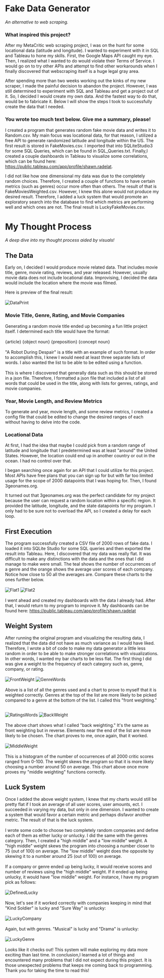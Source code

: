 # Fake Data Generator
*An alternative to web scraping.*
### What inspired this project?
After my MetaCritic web scraping project, I was on the hunt for some locational data (latitude and longitude). I wanted
to experiment with it in SQL and Tableau to hone my skills. First, the Google Maps API caught my eye. Then, I realized what
I wanted to do would violate their Terms of Service. I would go on to try other APIs and attempt to find other 
workarounds when I finally discovered that webscraping itself is a huge legal gray area.

After spending more than two weeks working out the kinks of my new scraper, I made the painful decision to abandon the 
project. However, I was still determined to experiment with SQL and Tableau and get a project out of it. So, I decided I would 
create my own data. And the fastest way to do that, would be to fabricate it. Below I will show the steps I took to 
successfully create the data that I needed.

### You wrote too much text below. Give me a summary, please!
I created a program that generates random fake movie data and writes it to Random.csv. My main focus was locational 
data, for that reason, I utilized a free API to generate randomized latitude and longitude within the US. The first result 
is stored in FakeMovies.csv. I imported that into SQLiteStudio3 for some SQL Queries, which can be found in 
SQL_Queries.txt. Finally,I created a couple dashboards in Tableau to visualize some correlations, which can be found 
here: https://public.tableau.com/app/profile/shawn.radelat.

I did not like how one dimensional my data was due to the completely random choices. Therefore, I created a couple of 
functions to have certain metrics (such as genres) occur more often than others. The result of that is 
FakeMoviesWeighted.csv. However, I knew this alone would not produce my desired result. Therefore, I added a luck 
system that would promote an exploratory search into the database to find which metrics are performing well and which 
ones are not. The final result is LuckyFakeMovies.csv.

# My Thought Process
*A deep dive into my thought process aided by visuals!*

## The Data
Early on, I decided I would produce movie related data. That includes movie title, genre, movie rating, reviews, and 
year released. However, usually movie data does not include locational data. Improvising, I decided the data would 
include the location where the movie was filmed.

Here is preview of the final result:
<br>
<br>
![DataPrint](https://github.com/Sradelat/FakeDataGenerator/assets/98350632/08d0dfcc-a0cb-47bd-b114-7e877e295516)


### Movie Title, Genre, Rating, and Movie Companies
Generating a random movie title ended up becoming a fun little project itself. I determined each title would have the
format: 
<br><br>
{article} {object noun} {preposition} {concept noun}<br><br>
"A Robot During Despair" is a title with an example of such format. In order to accomplish this, I knew I would need at
least three separate lists of words. I also wanted the list to be able to be edited using a function. 
<br>
<br>
This is where I discovered that generally data such as this should be stored in a json file. Therefore, I formatted a 
json file that included a list of all words that could be used in the title, along with lists for genres, ratings, 
and movie companies.

### Year, Movie Length, and Review Metrics
To generate and year, movie length, and some review metrics, I created a config file that could be edited to change the
desired ranges of each without having to delve into the code.

### Locational Data
At first, I had the idea that maybe I could pick from a random range of latitude and longitude that I predetermined
was at least "around" the United States. However, the location could end up in another country or out in the ocean. I
had no control over that.

I began searching once again for an API that I could utilize for this project. Most APIs have free plans that you can
sign up for but with far too limited usage for the scope of 2000 datapoints that I was hoping for. Then, I found 
3geonames.org.

It turned out that 3geonames.org was the perfect candidate for my project because the user can request a random location
within a specific region. It provided the latitude, longitude, and the state datapoints for my program. I only had to
be sure not to overload the API, so I created a delay for each loop.

## First Execution
The program successfully created a CSV file of 2000 rows of fake data. I loaded it into SQLite Studio for some SQL
queries and then exported the result into Tableau. Here, I discovered that my data was really flat. It was difficult
to make any distinctions with the data and the ones that I did manage to make were small. The teal shows the number of
occurrences of a genre and the orange shows the average user scores of each company. Notice how close to 50 all the
averages are. Compare these charts to the ones further below.
<br>
<br>
![Flat1](https://github.com/Sradelat/FakeDataGenerator/assets/98350632/77183645-dda3-4a78-8923-32b31a8ff316)
![Flat2](https://github.com/Sradelat/FakeDataGenerator/assets/98350632/e6711b14-276f-4953-acdb-6f3ad8ffc816)
<br>
<br>
I went ahead and created my dashboards with the data I already had. After that, I would return to my program to improve
it. My dashboards can be found here: https://public.tableau.com/app/profile/shawn.radelat

## Weight System
After running the original program and visualizing the resulting data, I realized that the data did not have as much 
variance as I would have liked. Therefore, I wrote a bit of code to make my data generator a little less random in 
order to be able to make stronger correlations with visualizations. In other words, I wanted my bar charts to be 
less flat. The first thing I did was give a weight to the frequency of each category such as, genre, company, or rating.
<br>
<br>
![FrontWeight](https://github.com/Sradelat/FakeDataGenerator/assets/98350632/844fc64b-541d-474d-9dfd-f376a610782e)
![GenreWords](https://github.com/Sradelat/FakeDataGenerator/assets/98350632/0bc1b3df-add7-43db-b4df-a030f1a96caa)
<br>
<br>
Above is a list of all the genres used and a chart to prove to myself that it is weighted correctly. 
Genres at the top of the list are more likely to be picked compared to a genre at the bottom of the list. 
I called this "front weighting."
<br>
<br>

![RatingsWords](https://github.com/Sradelat/FakeDataGenerator/assets/98350632/dc1140c3-dbb9-440e-8f9b-2420c2f6b222)
![BackWeight](https://github.com/Sradelat/FakeDataGenerator/assets/98350632/af4e4fa3-435a-44c4-9124-49c392053113)
<br>
<br>
The above chart shows what I called "back weighting." It's the same as front weighting but in reverse. 
Elements near the end of the list are more likely to be chosen. The chart proves to me, once again, that it worked.
<br>
<br>
![MiddleWeight](https://github.com/Sradelat/FakeDataGenerator/assets/98350632/ddd54cba-75eb-49fe-8e1a-f6bd3b8a23c0)
<br>
<br>
This is a histogram of the number of occurrences of all 2000 critic scores ranged from 0-100. 
The weight skews the program so that it is more likely choosing a number around 50 on average. 
This chart above once more proves my "middle weighting" functions correctly.
## Luck System
Once I added the above weight system, I knew that my charts would still be pretty flat if I took an average of all user 
scores, user amounts, ect. I succeeded in varying my data, but only in one dimension. I wanted to create a system that 
would favor a certain metric and perhaps disfavor another metric. The result of that is the luck system.
<br>
<br>
I wrote some code to choose two completely random companies and define each of them as either lucky or unlucky. I did 
the same with the genres category. Then, I created a "high middle" and a "low middle" weight. A "high middle" weight 
skews the program into choosing a number closer to 75 (out of 100) on average. The "low middle" weight does the 
opposite by skewing it to a number around 25 (out of 100) on average.
<br>
<br>
If a company or genre ended up being lucky, it would receive scores and number of reviews using the "high middle" 
weight. If it ended up being unlucky, it would have "low middle" weight. For instance, I have my program pick as 
follows:
<br>
<br>
![DefinedLucky](https://github.com/Sradelat/FakeDataGenerator/assets/98350632/68276bb6-d8b7-45d4-bf27-1bd90e23f36a)
<br>
<br>
Now, let's see if it worked correctly with companies keeping in mind that "Kind Soldier" is lucky and "Sure Way" is 
unlucky:
<br>
<br>
![LuckyCompany](https://github.com/Sradelat/FakeDataGenerator/assets/98350632/113b4352-b28f-4d65-b7ee-163db6496abe)
<br>
<br>
Again, but with genres. "Musical" is lucky and "Drama" is unlucky:
<br>
<br>
![LuckyGenre](https://github.com/Sradelat/FakeDataGenerator/assets/98350632/866195a3-5e5b-484f-a40d-9ca458b5e8de)
<br>
<br>
Looks like it checks out! This system will make exploring my data more exciting than last time. In conclusion,I learned 
a lot of things and encountered many problems that I did not expect during this project. It is those unexpected problems
that keeps me coming back to programming. Thank you for taking the time to read this!


